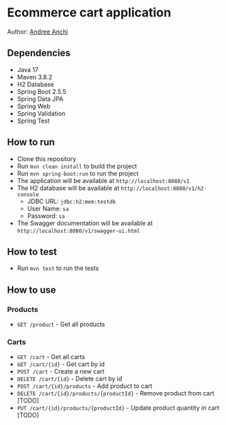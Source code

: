# Ecommerce cart application
Author: [Andree Anchi](https://www.linkedin.com/in/andree-anchi-dueñas/)
## Dependencies
- Java 17
- Maven 3.8.2
- H2 Database
- Spring Boot 2.5.5
- Spring Data JPA
- Spring Web
- Spring Validation
- Spring Test

## How to run
- Clone this repository
- Run `mvn clean install` to build the project
- Run `mvn spring-boot:run` to run the project
- The application will be available at `http://localhost:8080/v1`
- The H2 database will be available at `http://localhost:8080/v1/h2-console`
    - JDBC URL: `jdbc:h2:mem:testdb`
    - User Name: `sa`
    - Password: `sa`
- The Swagger documentation will be available at `http://localhost:8080/v1/swagger-ui.html`

## How to test
- Run `mvn test` to run the tests

## How to use

### Products
- `GET /product` - Get all products

### Carts
- `GET /cart` - Get all carts
- `GET /cart/{id}` - Get cart by id
- `POST /cart` - Create a new cart
- `DELETE /cart/{id}` - Delete cart by id
- `POST /cart/{id}/products` - Add product to cart
- `DELETE /cart/{id}/products/{productId}` - Remove product from cart [TODO]
- `PUT /cart/{id}/products/{productId}` - Update product quantity in cart [TODO]